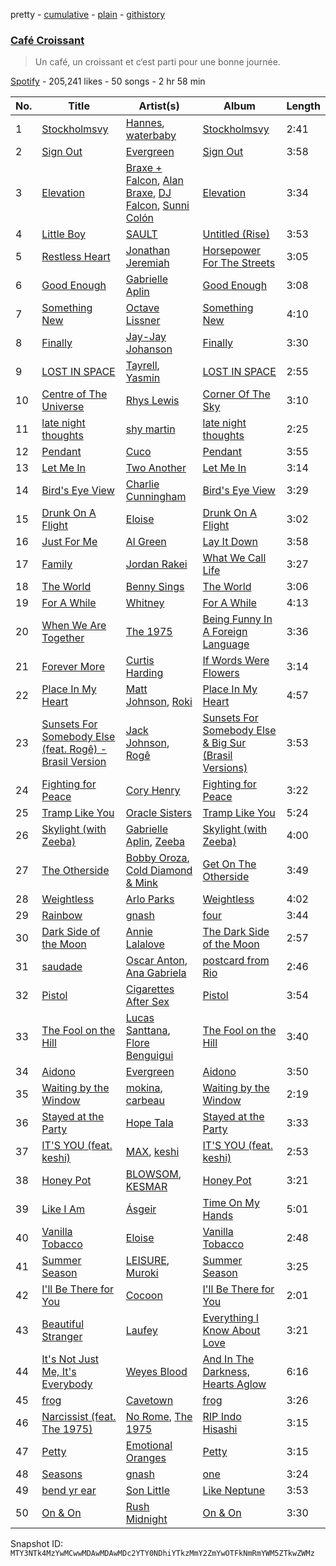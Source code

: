 pretty - [cumulative](/playlists/cumulative/37i9dQZF1DX0X277P8nU0l.md) - [plain](/playlists/plain/37i9dQZF1DX0X277P8nU0l) - [githistory](https://github.githistory.xyz/mackorone/spotify-playlist-archive/blob/main/playlists/plain/37i9dQZF1DX0X277P8nU0l)

### [Café Croissant](https://open.spotify.com/playlist/37i9dQZF1DX0X277P8nU0l)

> Un café, un croissant et c‘est parti pour une bonne journée.

[Spotify](https://open.spotify.com/user/spotify) - 205,241 likes - 50 songs - 2 hr 58 min

| No. | Title | Artist(s) | Album | Length |
|---|---|---|---|---|
| 1 | [Stockholmsvy](https://open.spotify.com/track/3BeaiIXko9QV8689eWB6yd) | [Hannes](https://open.spotify.com/artist/5bWgLmSpWnixX3inugtAVY), [waterbaby](https://open.spotify.com/artist/7ig7r3UikvL9qJe7pQvCBn) | [Stockholmsvy](https://open.spotify.com/album/0LHAqxNQQgAlh7wk3aRWgM) | 2:41 |
| 2 | [Sign Out](https://open.spotify.com/track/7xR9nZWkuINxV2jcbCplu9) | [Evergreen](https://open.spotify.com/artist/2rdtngq3t4zQwluqyGfZuS) | [Sign Out](https://open.spotify.com/album/6zk2wMyaFUHRkoxRNDL1Ds) | 3:58 |
| 3 | [Elevation](https://open.spotify.com/track/0vTkJkiYQriLDzdmSt0zHr) | [Braxe + Falcon](https://open.spotify.com/artist/10sZHUBkoiCLucz4bbCEBA), [Alan Braxe](https://open.spotify.com/artist/24JRvbKfTcF2x7c2kCCJrW), [DJ Falcon](https://open.spotify.com/artist/7mLoDOOVW8VlPUTii10xH5), [Sunni Colón](https://open.spotify.com/artist/4tRZRfhgfLEIUI9mw9Njy2) | [Elevation](https://open.spotify.com/album/5JREjQEjOHhHEreuSIGSud) | 3:34 |
| 4 | [Little Boy](https://open.spotify.com/track/7ocg33uDEQMpymbOnmWsQc) | [SAULT](https://open.spotify.com/artist/1uRxRKC7d9zwYGSRflTKDR) | [Untitled \(Rise\)](https://open.spotify.com/album/0K8jX7CLwxJaML5iXdxveF) | 3:53 |
| 5 | [Restless Heart](https://open.spotify.com/track/1IAKw4YbgEj1zgotRDP3iz) | [Jonathan Jeremiah](https://open.spotify.com/artist/2TdWlAJcUHu32O3Yld3rsU) | [Horsepower For The Streets](https://open.spotify.com/album/6aOPINvqY1tVRMpBWQsujr) | 3:05 |
| 6 | [Good Enough](https://open.spotify.com/track/5ubhHVO4Zk3Z5rEc067YBB) | [Gabrielle Aplin](https://open.spotify.com/artist/3w6zswp5THsSKYLICUbDTZ) | [Good Enough](https://open.spotify.com/album/5a79iYbVq5Gpor4febLhQP) | 3:08 |
| 7 | [Something New](https://open.spotify.com/track/3vs3XiQGucSykqp8AbfYY7) | [Octave Lissner](https://open.spotify.com/artist/0EzrGrgoaRfFelIQgRBIt7) | [Something New](https://open.spotify.com/album/4XWeyoqL8oLXPIuuyFkm9Y) | 4:10 |
| 8 | [Finally](https://open.spotify.com/track/0SBvvCsgPoS6gu1Z4XmIHd) | [Jay\-Jay Johanson](https://open.spotify.com/artist/4hzC9WUUy3cFituT71tzB4) | [Finally](https://open.spotify.com/album/1YXLlJ5eyfCkXt8JPAekn2) | 3:30 |
| 9 | [LOST IN SPACE](https://open.spotify.com/track/3vPeIA6cFEdv1opegsgQ2E) | [Tayrell](https://open.spotify.com/artist/2eKTxdRiIGgbWMaPhZDR4w), [Yasmin](https://open.spotify.com/artist/5KEjVMaEdZ1tHgaAIkZCVp) | [LOST IN SPACE](https://open.spotify.com/album/3uU3DdiyrUrGjOEparOAfZ) | 2:55 |
| 10 | [Centre of The Universe](https://open.spotify.com/track/2GUhQOTvUulHaiIXUChVVu) | [Rhys Lewis](https://open.spotify.com/artist/4T2k9bgIoC8bbqjqiEl9vZ) | [Corner Of The Sky](https://open.spotify.com/album/6uVYHwWQqyR0Y57oyQ7wSH) | 3:10 |
| 11 | [late night thoughts](https://open.spotify.com/track/3DZxxkVLybnofY4K2od9yW) | [shy martin](https://open.spotify.com/artist/7eCmccnRwPmRnWPw61x6jM) | [late night thoughts](https://open.spotify.com/album/6jjduNuyly6Y40kJWl5UZN) | 2:25 |
| 12 | [Pendant](https://open.spotify.com/track/45iJnPjul5yDYefM6GEYZB) | [Cuco](https://open.spotify.com/artist/2Tglaf8nvDzwSQnpSrjLHP) | [Pendant](https://open.spotify.com/album/5Byl3llMQRhBj88mYrEbGS) | 3:55 |
| 13 | [Let Me In](https://open.spotify.com/track/08DHfDUaD0UH7INX02dbYf) | [Two Another](https://open.spotify.com/artist/35RvGPQ1OxbEZknWyiaAcs) | [Let Me In](https://open.spotify.com/album/3tob4xK2ghAVtEgTm7L7MQ) | 3:14 |
| 14 | [Bird's Eye View](https://open.spotify.com/track/2gJBqHbjSuyjP1LAHU93eU) | [Charlie Cunningham](https://open.spotify.com/artist/78CiW0UJbHspFaVuVexOK6) | [Bird's Eye View](https://open.spotify.com/album/6qaYS8r1JJ33nK9rAB59ie) | 3:29 |
| 15 | [Drunk On A Flight](https://open.spotify.com/track/6K6cG964OPWfRIyGDAiQzd) | [Eloise](https://open.spotify.com/artist/7LlIWfvgWlDBXfxCvCFbuC) | [Drunk On A Flight](https://open.spotify.com/album/4CdeQksM2ApHyRrKX2InNk) | 3:02 |
| 16 | [Just For Me](https://open.spotify.com/track/0Kjt9OTYDgTPTyiLRSkWp9) | [Al Green](https://open.spotify.com/artist/3dkbV4qihUeMsqN4vBGg93) | [Lay It Down](https://open.spotify.com/album/1lanaz3WgCVv2brd64XVeK) | 3:58 |
| 17 | [Family](https://open.spotify.com/track/6OnEsU4yuFEIuuK1pzZ0z5) | [Jordan Rakei](https://open.spotify.com/artist/24icoQNJSEWNu3XvqKBR68) | [What We Call Life](https://open.spotify.com/album/6Ifae2tRjg49lTQ9390iOD) | 3:27 |
| 18 | [The World](https://open.spotify.com/track/2KnfMlqUIr2RLFIRlCQzhw) | [Benny Sings](https://open.spotify.com/artist/4gHcu2JoaXJ0mV4aNPCd7N) | [The World](https://open.spotify.com/album/3cqrOjDqjzb2bdFmhntP8t) | 3:06 |
| 19 | [For A While](https://open.spotify.com/track/7JM4b9VZVDD83l7f2F1ykf) | [Whitney](https://open.spotify.com/artist/32aUoW94mJ7xTJI7fG0V1G) | [For A While](https://open.spotify.com/album/1UJ8kecGU2PQlYDCicEyUk) | 4:13 |
| 20 | [When We Are Together](https://open.spotify.com/track/5M5TD1Tlpcgq0Fj1l6Mz6Z) | [The 1975](https://open.spotify.com/artist/3mIj9lX2MWuHmhNCA7LSCW) | [Being Funny In A Foreign Language](https://open.spotify.com/album/6dVCpQ7oGJD1oYs2fv1t5M) | 3:36 |
| 21 | [Forever More](https://open.spotify.com/track/3vQu0bmBILcVjLhKZIQgJk) | [Curtis Harding](https://open.spotify.com/artist/0CUpzKPDfIVzYqMn47jiV3) | [If Words Were Flowers](https://open.spotify.com/album/0msliOKoJh1aYmcpuEoBn2) | 3:14 |
| 22 | [Place In My Heart](https://open.spotify.com/track/4ClvCYyyljs7oHfvDdcvFX) | [Matt Johnson](https://open.spotify.com/artist/5gFCOJYoKgxTx0KUXISEAS), [Roki](https://open.spotify.com/artist/6lqpbUGAoZyIUBnMa8iWGV) | [Place In My Heart](https://open.spotify.com/album/45HotUb1B7Z2AcUIlQfjJG) | 4:57 |
| 23 | [Sunsets For Somebody Else \(feat\. Rogê\) \- Brasil Version](https://open.spotify.com/track/1q4JXsjK3jgljGn3ZGtiQ1) | [Jack Johnson](https://open.spotify.com/artist/3GBPw9NK25X1Wt2OUvOwY3), [Rogê](https://open.spotify.com/artist/2qLU3VUpp3uV2Oyf786FC3) | [Sunsets For Somebody Else & Big Sur \(Brasil Versions\)](https://open.spotify.com/album/4DgFZiSAbSzubaX5gY6Mgf) | 3:53 |
| 24 | [Fighting for Peace](https://open.spotify.com/track/2iYDEwzq00a571f0hbQ53g) | [Cory Henry](https://open.spotify.com/artist/21SOnTj5ECwVXeBUTRcP3s) | [Fighting for Peace](https://open.spotify.com/album/2IXjRTudNXd1hEczsBwcos) | 3:22 |
| 25 | [Tramp Like You](https://open.spotify.com/track/2wWlrpVleWOYkOqhpkV2EJ) | [Oracle Sisters](https://open.spotify.com/artist/2S11VlKvbvSKyyb7Wk4YP1) | [Tramp Like You](https://open.spotify.com/album/21uaZE9JBRZDNHNouEO8Df) | 5:24 |
| 26 | [Skylight \(with Zeeba\)](https://open.spotify.com/track/6N2MzhCp2fvu7sJhSaHFnw) | [Gabrielle Aplin](https://open.spotify.com/artist/3w6zswp5THsSKYLICUbDTZ), [Zeeba](https://open.spotify.com/artist/7qPLO2XOUaRrRxkvLZ3AEK) | [Skylight \(with Zeeba\)](https://open.spotify.com/album/3PmqmVZehRxWfaNzWfNmdA) | 4:00 |
| 27 | [The Otherside](https://open.spotify.com/track/7dXYHyEg7TdcnbwcG3R0xG) | [Bobby Oroza](https://open.spotify.com/artist/7DIW7zcnjQFBTMxhK6V2VQ), [Cold Diamond & Mink](https://open.spotify.com/artist/47eOrmm0M2qY5atzSNNt2b) | [Get On The Otherside](https://open.spotify.com/album/2S16kNpGs1zn39HYwcLaJ3) | 3:49 |
| 28 | [Weightless](https://open.spotify.com/track/4syzriQO4gEZR61pU5FBFd) | [Arlo Parks](https://open.spotify.com/artist/4kIwETcbpuFgRukE8o7Opx) | [Weightless](https://open.spotify.com/album/6XscVw482npx8U4x0aXXyp) | 4:02 |
| 29 | [Rainbow](https://open.spotify.com/track/5295DzrqA8A1zCgyESsDeD) | [gnash](https://open.spotify.com/artist/3iri9nBFs9e4wN7PLIetAw) | [four](https://open.spotify.com/album/5Ss7v0vKlKr4YJb8jJzFsP) | 3:44 |
| 30 | [Dark Side of the Moon](https://open.spotify.com/track/756BelaNgfNsSCCxfVjYaO) | [Annie Lalalove](https://open.spotify.com/artist/0rXEHQAzDXBvblE2EZRBjL) | [The Dark Side of the Moon](https://open.spotify.com/album/3EJsuw8416LPDleVbf37yj) | 2:57 |
| 31 | [saudade](https://open.spotify.com/track/0kpMUdI4YGhhKOisM6cbJ5) | [Oscar Anton](https://open.spotify.com/artist/1g3dAnqp218LiNN9ng5dIh), [Ana Gabriela](https://open.spotify.com/artist/6a9WLQ5NsIV7U2qB16uFWD) | [postcard from Rio](https://open.spotify.com/album/6eyo1VgU0qGpGBvXP3jEpZ) | 2:46 |
| 32 | [Pistol](https://open.spotify.com/track/5g5XvfePSypMK6eiVL6BI7) | [Cigarettes After Sex](https://open.spotify.com/artist/1QAJqy2dA3ihHBFIHRphZj) | [Pistol](https://open.spotify.com/album/681myoJD0vQ3rCpF15ECcP) | 3:54 |
| 33 | [The Fool on the Hill](https://open.spotify.com/track/7IN0LLAhDgpqNz1cFNbYQl) | [Lucas Santtana](https://open.spotify.com/artist/67muZL7DIwZwLnH9BFfI5Z), [Flore Benguigui](https://open.spotify.com/artist/4taAxKHZ4ODt4MwWVPDmbw) | [The Fool on the Hill](https://open.spotify.com/album/3fAfSROJJ3Ndvs1fZwkdyC) | 3:40 |
| 34 | [Aidono](https://open.spotify.com/track/6QusYd55DBtsTH2Q2xSehg) | [Evergreen](https://open.spotify.com/artist/2rdtngq3t4zQwluqyGfZuS) | [Aidono](https://open.spotify.com/album/5bYpJJqFRDseDSQ0z4vI0T) | 3:50 |
| 35 | [Waiting by the Window](https://open.spotify.com/track/3NVDwR7cuCNy30L0DZPQil) | [mokina](https://open.spotify.com/artist/6TnOtn1qYytprdSpG4kYCc), [carbeau](https://open.spotify.com/artist/5MOkquoZnhyJEcXBpVHR2j) | [Waiting by the Window](https://open.spotify.com/album/1EnZIihjXvcmZW4IW84P6j) | 2:19 |
| 36 | [Stayed at the Party](https://open.spotify.com/track/4oBGba0gIMq5AKc6tTywwX) | [Hope Tala](https://open.spotify.com/artist/74CcYmmNeHKe5PrZaISk8e) | [Stayed at the Party](https://open.spotify.com/album/3fNOwnasCq1Aw0Y4M3Pstq) | 3:33 |
| 37 | [IT'S YOU \(feat\. keshi\)](https://open.spotify.com/track/5SMCxRA6hB2jEhroaYfw6N) | [MAX](https://open.spotify.com/artist/1bqxdqvUtPWZri43cKHac8), [keshi](https://open.spotify.com/artist/3pc0bOVB5whxmD50W79wwO) | [IT'S YOU \(feat\. keshi\)](https://open.spotify.com/album/1LtaBRxkVaAnoTSQQsWjJF) | 2:53 |
| 38 | [Honey Pot](https://open.spotify.com/track/2daydqWuTYcHevpQm0bnYz) | [BLOWSOM](https://open.spotify.com/artist/7GG8nWQhwrbobKgJKTaUjI), [KESMAR](https://open.spotify.com/artist/3KHK5h7PZYBEfcTsGfkfJW) | [Honey Pot](https://open.spotify.com/album/4k98b6BUFd4WMauM70RI3Z) | 3:21 |
| 39 | [Like I Am](https://open.spotify.com/track/3a7ZJkD9zBIl1V1YKkTLZR) | [Ásgeir](https://open.spotify.com/artist/7xUZ4069zcyBM4Bn10NQ1c) | [Time On My Hands](https://open.spotify.com/album/0t8kLm7w7kw5k97T8iUge9) | 5:01 |
| 40 | [Vanilla Tobacco](https://open.spotify.com/track/36XMwwDfgKyl3nIksXbZ4G) | [Eloise](https://open.spotify.com/artist/7LlIWfvgWlDBXfxCvCFbuC) | [Vanilla Tobacco](https://open.spotify.com/album/6HJjCkU7RNvqiYB0iZVIgR) | 2:48 |
| 41 | [Summer Season](https://open.spotify.com/track/4H3HXt4sSa705RUtetLTmz) | [LEISURE](https://open.spotify.com/artist/7b04D0yLktCUpvxQBhmG7R), [Muroki](https://open.spotify.com/artist/3Nvjwz6gDry7Uume9kjCBT) | [Summer Season](https://open.spotify.com/album/5b8hdyknYNPJ0ssyIPJb4l) | 3:25 |
| 42 | [I'll Be There for You](https://open.spotify.com/track/2cMPZpWcDGbgnWkPMpFwfb) | [Cocoon](https://open.spotify.com/artist/15h5B5quwDm2C1rhbtvUPD) | [I'll Be There for You](https://open.spotify.com/album/5DtpmZAIefcUlbdu0QmbUi) | 2:01 |
| 43 | [Beautiful Stranger](https://open.spotify.com/track/38TpUKiHQZyBKiD9LMMy6X) | [Laufey](https://open.spotify.com/artist/7gW0r5CkdEUMm42w9XpyZO) | [Everything I Know About Love](https://open.spotify.com/album/0Ydm84ftyiWRGOIFkdl30L) | 3:21 |
| 44 | [It's Not Just Me, It's Everybody](https://open.spotify.com/track/7G6NU3cp3ufNMEFCI2l90X) | [Weyes Blood](https://open.spotify.com/artist/3Uqu1mEdkUJxPe7s31n1M9) | [And In The Darkness, Hearts Aglow](https://open.spotify.com/album/1hngVRZt95TrqPqXoJzQ4A) | 6:16 |
| 45 | [frog](https://open.spotify.com/track/0nSw4I1cTMMBZBIk9ChgBn) | [Cavetown](https://open.spotify.com/artist/2hR4h1Cao2ueuI7Cx9c7V8) | [frog](https://open.spotify.com/album/4kejzAQudxr4R5CNfvbwmz) | 3:26 |
| 46 | [Narcissist \(feat\. The 1975\)](https://open.spotify.com/track/4qjLvvBh5ZeKEPyShKRf06) | [No Rome](https://open.spotify.com/artist/6auWB5YAlcKaHyrbTH66nd), [The 1975](https://open.spotify.com/artist/3mIj9lX2MWuHmhNCA7LSCW) | [RIP Indo Hisashi](https://open.spotify.com/album/5l156gMmHiFQKaAqCWRkI4) | 3:15 |
| 47 | [Petty](https://open.spotify.com/track/3cjYOZUurwOP4Sit4BEJSo) | [Emotional Oranges](https://open.spotify.com/artist/12trz2INGglrKMzLmg0y2C) | [Petty](https://open.spotify.com/album/6SxSaX71mFqP2bpoReWFGq) | 3:15 |
| 48 | [Seasons](https://open.spotify.com/track/0jzuoUYtIxSMJLUktZXV9o) | [gnash](https://open.spotify.com/artist/3iri9nBFs9e4wN7PLIetAw) | [one](https://open.spotify.com/album/1tZ2W5PW2lyAf1K7sTM6iW) | 3:24 |
| 49 | [bend yr ear](https://open.spotify.com/track/3mslSmibP6M7u9RQEOZ2Zh) | [Son Little](https://open.spotify.com/artist/4lujUKeO6nQAJXpq37Epn7) | [Like Neptune](https://open.spotify.com/album/014KjVEwCWxN2hWFYsUWNB) | 3:53 |
| 50 | [On & On](https://open.spotify.com/track/4szdAoKiSXuatHbwwWRDDz) | [Rush Midnight](https://open.spotify.com/artist/7JhInRTK054LmqV3Ton1z4) | [On & On](https://open.spotify.com/album/2OmNDztyjPcH9yjZlBklbO) | 3:30 |

Snapshot ID: `MTY3NTk4MzYwMCwwMDAwMDAwMDc2YTY0NDhiYTkzMmY2ZmYwOTFkNmRmYWM5ZTkwZWMz`

